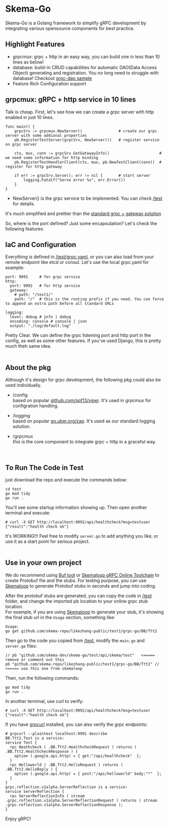 # Skema-Go
Skema-Go is a Golang framework to simplify gRPC development by integrating various opensource components for best practice.  

## Highlight Features  
- grpcmux: grpc + http in an easy way, you can build one in less than 10 lines as below!
- database: build-in CRUD capabilities for automatic DAO(Data Access Object) generating and registration. You no long need to struggle with database! Checkout [grpc-dao sample](https://github.com/skema-dev/skema-go/tree/main/sample/grpc-dao)
- Feature Rich Configuration support


## grpcmux: gRPC + http service in 10 lines
Talk is cheap. First, let's see how we can create a grpc server with http enabled in just 10 lines.
```
func main() {
	grpcSrv := grpcmux.NewServer()                # create our grpc server with some addional properties
	pb.RegisterTestServer(grpcSrv, NewServer())   # register service on grpc server

	ctx, mux, conn := grpcSrv.GetGatewayInfo()                      # we need some information for http binding
	pb.RegisterTestHandlerClient(ctx, mux, pb.NewTestClient(conn))  # register for http gateway

	if err := grpcSrv.Serve(); err != nil {       # start server
		logging.Fatalf("Serve error %v", err.Error())
	}
}
```
* NewServer() is the grpc service to be implenented. You can check [/test](https://github.com/skema-dev/skema-go/tree/main/test) for details.  

It's much simplified and prettier than the [standard grpc + gateway solution](https://grpc-ecosystem.github.io/grpc-gateway/docs/tutorials/adding_annotations/)  

So, where is the port defined? Just some encapsulation?  Let's check the following features:
<br/>

## IaC and Configuration
Everything is defined in [/test/grpc.yaml](https://github.com/skema-dev/skema-go/tree/main/test/grpc.yaml), or you can also load from your remote endpoint like etcd or consul. Let's use the local grpc.yaml for example:  
```
port: 9991     # for grpc service
http:
  port: 9992   # for http service
  gateway:
    # path: "/test1/"
    path: "/"  # this is the routing prefix if you need. You can force to append an extra path before all standard URLs

logging:
  level: debug # info | debug
  encoding: console # console | json
  output: "./log/default.log"
```
  
Pretty Clear. We can define the grpc listening port and http port in the config, as well as some other features. If you've used Django, this is pretty much theh same idea.  
<br/>

## About the pkg
Although it's design for grpc development, the following pkg could also be used individually.  

* /config  
  based on popular [github.com/spf13/viper](github.com/spf13/viper). It's used in grpcmux for configration handling.
  
* /logging  
  based on popular [go.uber.org/zap](go.uber.org/zap). It's used as our standard logging solution.  

* /grpcmux  
  this is the core component to integrate grpc + http in a graceful way.  
<br/>


## To Run The Code in Test
just download the repo and execute the commands below:  
```
cd test
go mod tidy
go run .
```
  
You'll see some startup information showing up. Then open another terminal and execute:  
```
# curl -X GET http://localhost:9992/api/healthcheck?msg=testuser
{"result":"health check ok"}
```
  
It's WORKING!!! Feel free to modify `server.go` to add anything you like, or use it as a start point for serious project.  
<br/>
  
  
## Use in your own project  
We do recommend using [Buf tool](https://buf.build/) or [Skemaloop gRPC Online Toolchain](https://www.skemaloop.dev) to create Protobuf file and the stubs. For testing purpose, you can use  [Skemaloop](https://www.skemaloop.dev) to generate Protobuf stubs in seconds and jump into coding.  

After the protobuf stubs are generated, you can copy the code in [/test](https://github.com/skema-dev/skema-go/tree/main/test) folder, and change the imported pb location to your online grpc stub location.  
For example, if you are using [Skemaloop](https://www.skemaloop.dev) to generate your stub, it's showing the final stub url in the `Usage` section, something like:   
```
Usage:
go get github.com/skema-repo/likezhang-public/test1/grpc-go/BB/Ttt2
```
  
Then go to the code you copied from [/test](https://github.com/skema-dev/skema-go/tree/main/test), modify the `main.go` and `server.go` files:  
```
// pb "github.com/skema-dev/skema-go/test/api/skema/test"   <===== remove or comment out this
pb "github.com/skema-repo/likezhang-public/test1/grpc-go/BB/Ttt2" // <===== use this one from skemaloop
```
  
Then, run the following commands:  
```
go mod tidy
go run .
```
  
In another terminal, use curl to verify:  
```
# curl -X GET http://localhost:9992/api/healthcheck?msg=testuser
{"result":"health check ok"}
```
  
If you have [grpcurl](https://github.com/fullstorydev/grpcurl) installed, you can also verify the grpc endpoints:  
```
# grpcurl --plaintext localhost:9991 describe
BB.Ttt2.Test is a service:
service Test {
  rpc Heathcheck ( .BB.Ttt2.HealthcheckRequest ) returns ( .BB.Ttt2.HealthcheckResponse ) {
    option (.google.api.http) = { get:"/api/healthcheck"  };
  }
  rpc Helloworld ( .BB.Ttt2.HelloRequest ) returns ( .BB.Ttt2.HelloReply ) {
    option (.google.api.http) = { post:"/api/helloworld" body:"*"  };
  }
}
grpc.reflection.v1alpha.ServerReflection is a service:
service ServerReflection {
  rpc ServerReflectionInfo ( stream .grpc.reflection.v1alpha.ServerReflectionRequest ) returns ( stream .grpc.reflection.v1alpha.ServerReflectionResponse );
}
```
  

Enjoy gRPC!